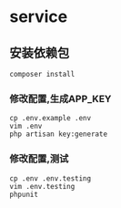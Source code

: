 # service

## 安装依赖包
```
composer install
```

### 修改配置,生成APP_KEY
```
cp .env.example .env
vim .env
php artisan key:generate

```

### 修改配置,测试
```
cp .env .env.testing
vim .env.testing
phpunit
```
